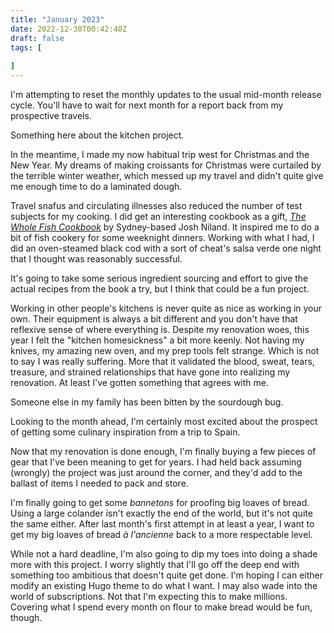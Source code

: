 ```yaml
---
title: "January 2023"
date: 2022-12-30T00:42:40Z
draft: false
tags: [
    
]
---
```


I'm attempting to reset the monthly updates to the usual mid-month release cycle. You'll have to wait for next month for a report back from my prospective travels.

Something here about the kitchen project.

In the meantime, I made my now habitual trip west for Christmas and the New Year. My dreams of making croissants for Christmas were curtailed by the terrible winter weather, which messed up my travel and didn't quite give me enough time to do a laminated dough.

Travel snafus and circulating illnesses also reduced the number of test subjects for my cooking. I did get an interesting cookbook as a gift, [_The Whole Fish Cookbook_](https://cookbookreview.blog/2020/01/02/the-whole-fish-cookbook-by-josh-niland/) by Sydney-based Josh Niland. It inspired me to do a bit of fish cookery for some weeknight dinners. Working with what I had, I did an oven-steamed black cod with a sort of cheat's salsa verde one night that I thought was reasonably successful.

It's going to take some serious ingredient sourcing and effort to give the actual recipes from the book a try, but I think that could be a fun project.

Working in other people's kitchens is never quite as nice as working in your own. Their equipment is always a bit different and you don't have that reflexive sense of where everything is. Despite my renovation woes, this year I felt the "kitchen homesickness" a bit more keenly. Not having my knives, my amazing new oven, and my prep tools felt strange. Which is not to say I was really suffering. More that it validated the blood, sweat, tears, treasure, and strained relationships that have gone into realizing my renovation. At least I've gotten something that agrees with me.

Someone else in my family has been bitten by the sourdough bug.

Looking to the month ahead, I'm certainly most excited about the prospect of getting some culinary inspiration from a trip to Spain.

Now that my renovation is done enough, I'm finally buying a few pieces of gear that I've been meaning to get for years. I had held back assuming (wrongly) the project was just around the corner, and they'd add to the ballast of items I needed to pack and store.

I'm finally going to get some _bannetons_ for proofing big loaves of bread. Using a large colander isn't exactly the end of the world, but it's not quite the same either. After last month's first attempt in at least a year, I want to get my big loaves of bread _à l'ancienne_ back to a more respectable level.

While not a hard deadline, I'm also going to dip my toes into doing a shade more with this project. I worry slightly that I'll go off the deep end with something too ambitious that doesn't quite get done. I'm hoping I can either modify an existing Hugo theme to do what I want. I may also wade into the world of subscriptions. Not that I'm expecting this to make millions. Covering what I spend every month on flour to make bread would be fun, though.

